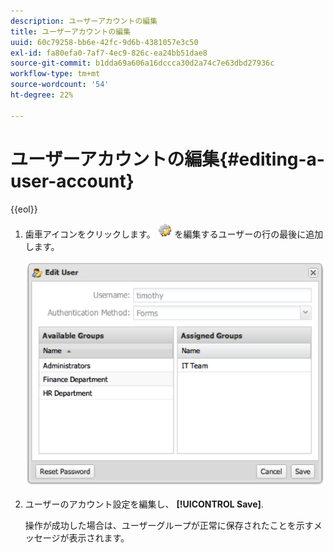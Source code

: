 ```yaml
---
description: ユーザーアカウントの編集
title: ユーザーアカウントの編集
uuid: 60c79258-bb6e-42fc-9d6b-4381057e3c50
exl-id: fa80efa0-7af7-4ec9-826c-ea24bb51dae8
source-git-commit: b1dda69a606a16dccca30d2a74c7e63dbd27936c
workflow-type: tm+mt
source-wordcount: '54'
ht-degree: 22%

---
```


# ユーザーアカウントの編集{#editing-a-user-account}

{{eol}}

1. 歯車アイコンをクリックします。 ![](assets/edit_icon.png) を編集するユーザーの行の最後に追加します。

   ![](assets/edit_user_account.png)

1. ユーザーのアカウント設定を編集し、 **[!UICONTROL Save]**.

   操作が成功した場合は、ユーザーグループが正常に保存されたことを示すメッセージが表示されます。
